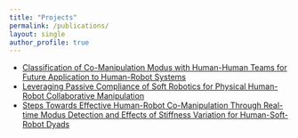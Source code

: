 ```yaml
---
title: "Projects"
permalink: /publications/
layout: single
author_profile: true
---
```


- <a href="https://dl.acm.org/doi/10.1145/3659059" target="_blank" rel="noopener noreferrer">Classification of Co-Manipulation Modus with Human-Human Teams for Future Application to Human-Robot Systems</a>
- <a href="https://arxiv.org/html/2504.08184v1" target="_blank" rel="noopener noreferrer">Leveraging Passive Compliance of Soft Robotics for Physical Human-Robot Collaborative Manipulation</a>
- <a href="https://scholarsarchive.byu.edu/etd/10730/" target="_blank" rel="noopener noreferrer">Steps Towards Effective Human-Robot Co-Manipulation Through Real-time Modus Detection and Effects of Stiffness Variation for Human-Soft-Robot Dyads</a>

